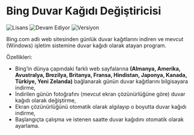 # Bing Duvar Kağıdı Değiştiricisi

<img src="https://img.shields.io/badge/Lisans-GPL-blue.svg?style=flat" alt="Lisans" /> <img src="https://img.shields.io/badge/Durum-Devam Ediyor-yellow.svg?style=flat" alt="Devam Ediyor" /> <img src="https://img.shields.io/badge/Versiyon-2.2-green.svg?style=flat" alt="Versiyon" />

Bing.com adlı web sitesinden günlük duvar kağıtlarını indiren ve mevcut (Windows) işletim sistemine duvar kağıdı olarak atayan program. 

Özellikleri:

 * Bing’in dünya çapındaki farklı web sayfalarına <strong>(Almanya, Amerika, Avustralya, Brezilya, Britanya, Fransa, Hindistan, Japonya, Kanada, Türkiye, Yeni Zelanda)</strong> bağlanarak günün duvar kağıtlarını bilgisayara indirme,
 * İndirilen günün fotoğrafını (mevcut ekran çözünürlüğüne göre) duvar kağıdı olarak değiştirme,
 * Ekran çözünürlüğünü otomatik olarak algılayıp o boyutta duvar kağıdı indirme,
 * Başlangıçta çalışma ve istenen saatte duvar kağıdını otomatik olarak ayarlama.

